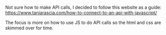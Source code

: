 Not sure how to make API calls, I decided to follow this website as a guide:
https://www.taniarascia.com/how-to-connect-to-an-api-with-javascript/

The focus is more on how to use JS to do API calls
so the html and css are skimmed over for time.
